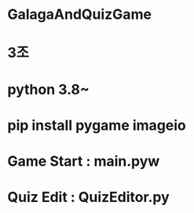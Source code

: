 # GalagaAndQuizGame
# 3조

# python 3.8~
# pip install pygame imageio

# Game Start : main.pyw
# Quiz Edit : QuizEditor.py